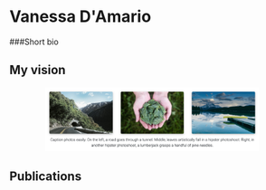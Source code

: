 # Vanessa D'Amario

###Short bio 

## My vision

<p align="center">
  <a href="https://vanessadamario.github.io/">
    <img src="assets/img/photos-screenshot.png" width="75%">
  </a>
</p>

## Publications